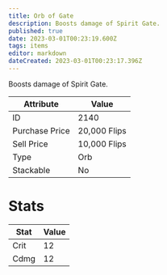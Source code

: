 ```yaml
---
title: Orb of Gate
description: Boosts damage of Spirit Gate.
published: true
date: 2023-03-01T00:23:19.600Z
tags: items
editor: markdown
dateCreated: 2023-03-01T00:23:17.396Z
---
```


Boosts damage of Spirit Gate.

|Attribute|Value|
|-|-|
|ID|2140|
|Purchase Price|20,000 Flips|
|Sell Price|10,000 Flips|
|Type|Orb|
|Stackable|No|

# Stats
|Stat|Value|
|-|-|
|Crit|12|
|Cdmg|12|
